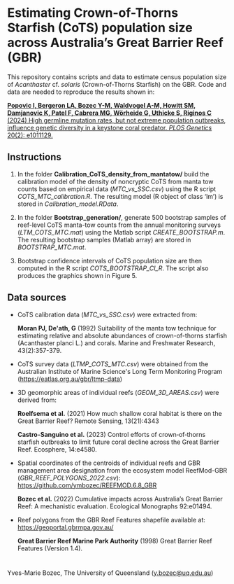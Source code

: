 # Estimating Crown-of-Thorns Starfish (CoTS) population size across Australia’s Great Barrier Reef (GBR)

This repository contains scripts and data to estimate census population size of *Acanthaster* cf. *solaris* (Crown-of-Thorns Starfish) on the GBR.
Code and data are needed to reproduce the results shown in:

[**Popovic I, Bergeron LA, Bozec Y-M, Waldvogel A-M, Howitt SM, Damjanovic K, Patel F, Cabrera MG, Wörheide G, Uthicke S, Riginos C** (2024) High germline mutation rates, but not extreme population outbreaks, influence genetic diversity in a keystone coral predator. *PLOS Genetics* 20(2): e1011129.](https://journals.plos.org/plosgenetics/article?id=10.1371/journal.pgen.1011129)

## Instructions

1) In the folder **Calibration_CoTS_density_from_mantatow/** build the calibration model of the density of noncryptic CoTS from manta tow counts based on empirical data (*MTC_vs_SSC.csv*) using the R script *COTS_MTC_calibration.R*. The resulting model (R object of class ‘lm’) is stored in *Calibration_model.RData*.
  
2) In the folder **Bootstrap_generation/**, generate 500 bootstrap samples of reef-level CoTS manta-tow counts from the annual monitoring surveys (*LTM_COTS_MTC.mat*) using the Matlab script *CREATE_BOOTSTRAP.m*. The resulting bootstrap samples (Matlab array) are stored in *BOOTSTRAP_MTC.mat*.
   
3) Bootstrap confidence intervals of CoTS population size are then computed in the R script *COTS_BOOTSTRAP_CI_R*. The script also produces the graphics shown in Figure 5.

## Data sources
- CoTS calibration data (*MTC_vs_SSC.csv*) were extracted from:
  
    **Moran PJ, De'ath, G** (1992) Suitability of the manta tow technique for estimating relative and absolute abundances of crown-of-thorns starfish (Acanthaster planci L.) and corals. Marine and Freshwater Research, 43(2):357-379.
    
- CoTS survey data (*LTMP_COTS_MTC.csv*) were obtained from the Australian Institute of Marine Science's Long Term Monitoring Program (https://eatlas.org.au/gbr/ltmp-data)

- 3D geomorphic areas of individual reefs (*GEOM_3D_AREAS.csv*) were derived from:

    **Roelfsema et al.** (2021) How much shallow coral habitat is there on the Great Barrier Reef? Remote Sensing, 13(21):4343
    
    **Castro-Sanguino et al.** (2023) Control efforts of crown‐of‐thorns starfish outbreaks to limit future coral decline across the Great Barrier Reef. Ecosphere, 14:e4580.

- Spatial coordinates of the centroids of individual reefs and GBR management area designation from the ecosystem model ReefMod-GBR (*GBR_REEF_POLYGONS_2022.csv*): https://github.com/ymbozec/REEFMOD.6.8_GBR
  
    **Bozec et al.** (2022) Cumulative impacts across Australia’s Great Barrier Reef: A mechanistic evaluation. Ecological Monographs 92:e01494.

- Reef polygons from the GBR Reef Features shapefile available at: https://geoportal.gbrmpa.gov.au/
  
     **Great Barrier Reef Marine Park Authority** (1998) Great Barrier Reef Features (Version 1.4).
  
#
Yves-Marie Bozec, The University of Queensland (y.bozec@uq.edu.au)
